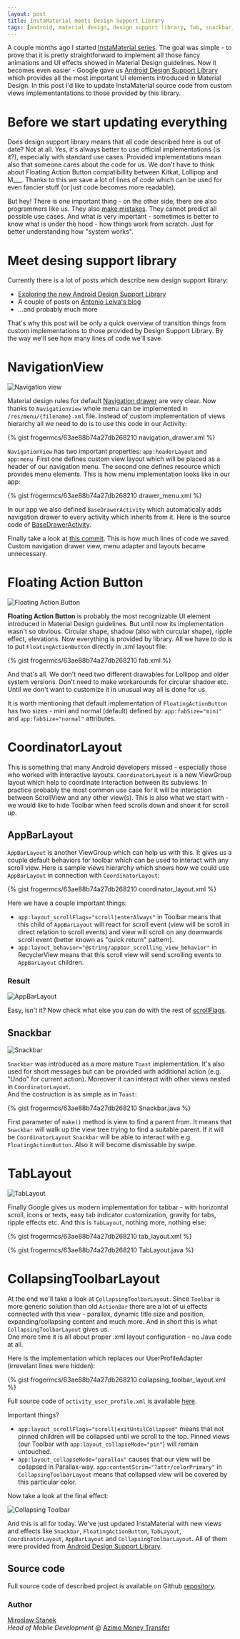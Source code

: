 ```yaml
---
layout: post
title: InstaMaterial meets Design Support Library
tags: [android, material design, design support library, fab, snackbar, CoordinatorLayout, TabLayout, NavigationView]
---
```


A couple months ago I started [InstaMaterial series]. The goal was simple - to prove that it is pretty straightforward to implement all those fancy animations and UI effects showed in Material Design guidelines. Now it becomes even easier - Google gave us [Android Design Support Library] which provides all the most important UI elements introduced in Material Design. In this post I'd like to update InstaMaterial source code from custom views implementantations to those provided by this library.

# Before we start updating everything

Does design support library means that all code described here is out of date? Not at all. Yes, it's always better to use official implementations (is it?), especially with standard use cases. Provided implementations mean also that someone cares about the code for us. We don't have to think about Floating Action Button compatibillity between Kitkat, Lollipop and M___. Thanks to this we save a lot of lines of code which can be used for even fancier stuff (or just code becomes more readable). 

But hey! There is one important thing - on the other side, there are also programmers like us. They also [make mistakes]. They cannot predict all possible use cases. And what is very important - sometimes is better to know what is under the hood - how things work from scratch. Just for better understanding how "system works".

# Meet desing support library
Currently there is a lot of posts which describe new design support library:

- [Exploring the new Android Design Support Library]
- A couple of posts on [Antonio Leiva's blog]
- ...and probably much more

That's why this post will be only a quick overview of transition things from custom implementations to those provided by Design Support Library. By the way we'll see how many lines of code we'll save.

# NavigationView

![Navigation view](/images/16/navigation_view.gif "Navigation view")

Material design rules for default [Navigation drawer] are very clear. Now thanks to `NavigationView` whole menu can be implemented in `/res/menu/{filename}.xml` file. Instead of custom implementation of views hierarchy all we need to do is to use this code in our Activity:

{% gist frogermcs/63ae88b74a27db268210 navigation_drawer.xml %}

`NavigationView` has two important properties: `app:headerLayout` and `app:menu`. First one defines custom view layout which will be placed as a header of our navigation menu. The second one defines resource which provides menu elements. This is how menu implementation looks like in our app:

{% gist frogermcs/63ae88b74a27db268210 drawer_menu.xml %}

In our app we also defined `BaseDrawerActivity` which automatically adds navigation drawer to every activity which inherits from it. Here is the source code of [BaseDrawerActivity].

Finally take a look at [this commit]. This is how much lines of code we saved. Custom navigation drawer view, menu adapter and layouts became unnecessary.

# Floating Action Button 

![Floating Action Button](/images/16/fab.gif "Floating Action Button")

**Floating Action Button** is probably the most recognizable UI element introduced in Material Design guidelines. But until now its implementation wasn't so obvious. Circular shape, shadow (also with curcular shape), ripple effect, elevations. Now everything is provided by library. All we have to do is to put `FloatingActionButton` directly in .xml layout file:

{% gist frogermcs/63ae88b74a27db268210 fab.xml %}

And that's all. We don't need two different drawables for Lollipop and older system versions. Don't need to make workarounds for circular shadow etc. Until we don't want to customize it in unusual way all is done for us.

It is worth mentioning that default implementation of `FloatingActionButton` has two sizes - mini and normal (default) defined by: `app:fabSize="mini"` and `app:fabSize="normal"` attributes.

# CoordinatorLayout

This is something that many Android developers missed - especially those who worked with interactive layouts. `CoordinatorLayout` is a new ViewGroup layout which help to coordinate interaction between its subviews. In practice probably the most common use case for it will be interaction between ScrollView and any other view(s). This is also what we start with - we would like to hide Toolbar when feed scrolls down and show it for scroll up.

## AppBarLayout

`AppBarLayout` is another ViewGroup which can help us with this. It gives us a couple default behaviors for toolbar which can be used to interact with any scroll view. Here is sample views hierarchy which shows how we could use `AppBarLayout` in connection with `CoordinatorLayout`:

{% gist frogermcs/63ae88b74a27db268210 coordinator_layout.xml %}

Here we have a couple important things:

- `app:layout_scrollFlags="scroll|enterAlways"` in Toolbar means that this child of `AppBarLayout` will react for scroll event (view will be scroll in direct relation to scroll events) and view will scroll on any downwards scroll event (better known as "quick return" pattern).
- `app:layout_behavior="@string/appbar_scrolling_view_behavior"` in RecyclerView means that this scroll view will send scrolling events to `AppBarLayout` children.

### Result

![AppBarLayout](/images/16/appbarlayout.gif "AppBarLayout")

Easy, isn't it? Now check what else you can do with the rest of [scrollFlags].

## Snackbar

![Snackbar](/images/16/snackbar.gif "Snackbar")

`Snackbar` was introduced as a more mature `Toast` implementation. It's also used for short messages but can be provided with additional action (e.g. "Undo" for current action). Moreover it can interact with other views nested in `CoordinatorLayout`.  
And the costruction is as simple as in `Toast`:

{% gist frogermcs/63ae88b74a27db268210 Snackbar.java %}

First parameter of `make()` method is view to find a parent from. It means that `Snackbar` will walk up the view tree trying to find a suitable parent. If it will be `CoordinatorLayout` `Snackbar` will be able to interact with e.g. `FloatingActionButton`. Also it will become dismissable by swipe.

# TabLayout

![TabLayout](/images/16/tablayout.gif "TabLayout")

Finally Google gives us modern implementation for tabbar - with horizontal scroll, icons or texts, easy tab indicator customization, gravity for tabs, ripple effects etc. And this is `TabLayout`, nothing more, nothing else:

{% gist frogermcs/63ae88b74a27db268210 tab_layout.xml %}

{% gist frogermcs/63ae88b74a27db268210 TabLayout.java %}

# CollapsingToolbarLayout

At the end we'll take a look at `CollapsingToolbarLayout`. Since `Toolbar` is more generic solution than old `ActionBar` there are a lot of ui effects connected with this view - parallax, dynamic title size and position, expanding/collapsing content and much more. And in short this is what `CollapsingToolbarLayout` gives us.  
One more time it is all about proper .xml layout configuration - no Java code at all.

Here is the implementation which replaces our UserProfileAdapter (irrevelant lines were hidden):

{% gist frogermcs/63ae88b74a27db268210 collapsing_toolbar_layout.xml %}

Full source code of `activity_user_profile.xml` is available [here]. 

Important things?

- `app:layout_scrollFlags="scroll|exitUntilCollapsed"` means that not pinned children will be collapsed until we scroll to the top. Pinned views (our Toolbar with `app:layout_collapseMode="pin"`) will remain untouched. 
- `app:layout_collapseMode="parallax"` causes that our view will be collapsed in Parallax-way. `app:contentScrim="?attr/colorPrimary"` in `CollapsingToolbarLayout` means that collapsed view will be covered by this particular color.

Now take a look at the final effect:

![Collapsing Toolbar](/images/16/collapsing_toolbar2.gif "Collapsing Toolbar")

And this is all for today. We've just updated InstaMaterial with new views and effects like `Snackbar`, `FloatingActionButton`, `TabLayout`, `CoordinatorLayout`, `AppBarLayout` and `CollapsingToolbarLayout`. All of them were provided from [Android Design Support Library].

## Source code

Full source code of described project is available on Github [repository].

### Author

[Miroslaw Stanek]  
*Head of Mobile Development* @ [Azimo Money Transfer]

[InstaMaterial series]:http://frogermcs.github.io/Instagram-with-Material-Design-concept-is-getting-real-the-summary/
[BaseDrawerActivity]:https://github.com/frogermcs/InstaMaterial/blob/d14fba84e9114de79ce263c6d68c5fb476ec53f7/app/src/main/java/io/github/froger/instamaterial/ui/activity/BaseDrawerActivity.java
[this commit]:https://github.com/frogermcs/InstaMaterial/commit/bdcc2abb89998cfca75487450cc4a9607a71ac41
[here]:https://github.com/frogermcs/InstaMaterial/blob/d14fba84e9114de79ce263c6d68c5fb476ec53f7/app/src/main/res/layout/activity_user_profile.xml
[scrollFlags]:https://developer.android.com/reference/android/support/design/widget/AppBarLayout.LayoutParams.html#setScrollFlags(int)
[Navigation drawer]:https://www.google.com/design/spec/patterns/navigation-drawer.html#
[Exploring the new Android Design Support Library]:https://medium.com/ribot-labs/exploring-the-new-android-design-support-library-b7cda56d2c32
[make mistakes]:https://code.google.com/p/android/issues/detail?id=175243
[Antonio Leiva's blog]:http://antonioleiva.com/category/blog/
[Android Design Support Library]:http://android-developers.blogspot.com/2015/05/android-design-support-library.html
[Miroslaw Stanek]:http://about.me/froger_mcs
[Azimo Money Transfer]:https://azimo.com
[repository]:https://github.com/frogermcs/InstaMaterial
